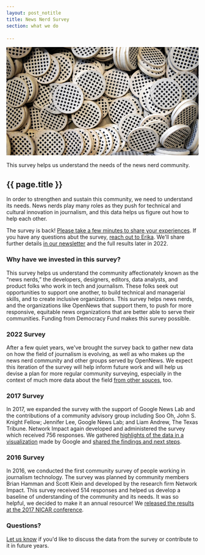 ```yaml
---
layout: post_notitle
title: News Nerd Survey
section: what we do

---
```


<img src="/media/img/survey-page.jpg" class="topline" alt="a pile of OpenNews wooden coins">
<p class="caption">This survey helps us understand the needs of the news nerd community.</p>
<h2>{{ page.title }}</h2>
<p class="bodybig">In order to strengthen and sustain this community, we need to understand its needs. News nerds play many roles as they push for technical and cultural innovation in journalism, and this data helps us figure out how to help each other. </p> 

The survey is back! [Please take a few minutes to share your experiences](https://www.research.net/r/2022_OpenNewsSurvey). If you have any questions abut the survey, [reach out to Erika](mailto:erika@opennews.org). We'll share further details [in our newsletter](https://opennews.us5.list-manage.com/subscribe/post?u=71c95e9a43708843d2fdc1f09&id=996e9290cc) and the full results later in 2022.

### Why have we invested in this survey?
This survey helps us understand the community affectionately known as the “news nerds,” the developers, designers, editors, data analysts, and product folks who work in tech and journalism. These folks seek out opportunities to support one another, to build technical and managerial skills, and to create inclusive organizations. This survey helps news nerds, and the organizations like OpenNews that support them, to push for more responsive, equitable news organizations that are better able to serve their communities. Funding from Democracy Fund makes this survey possible.

### 2022 Survey 
After a few quiet years, we've brought the survey back to gather new data on how the field of journalism is evolving, as well as who makes up the news nerd community and other groups served by OpenNews. We expect this iteration of the survey will help inform future work and will help us devise a plan for more regular community surveying, especially in the context of much more data about the field [from other souces](https://datajournalism.com/survey/2021/), too.

### 2017 Survey
In 2017, we expanded the survey with the support of Google News Lab and the contributions of a community advisory group including Soo Oh, John S. Knight Fellow; Jennifer Lee, Google News Lab; and Liam Andrew, The Texas Tribune. Network Impact again developed and administered the survey which received 756 responses. We gathered [highlights of the data in a visualization](/projects/2017-newsnerd-survey/) made by Google and [shared the findings and next steps](/blog/news-nerd-survey-2017). 

### 2016 Survey
In 2016, we conducted the first community survey of people working in journalism technology. The survey was planned by community members Brian Hamman and Scott Klein and developed by the research firm Network Impact. This survey received 514 responses and helped us develop a baseline of understanding of the community and its needs. It was so helpful, we decided to make it an annual resource! We [released the results at the 2017 NICAR conference](/blog/news-nerd-survey/).

### Questions?
[Let us know](mailto:erika@opennews.org) if you'd like to discuss the data from the survey or contribute to it in future years. 
